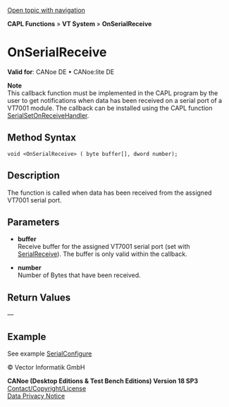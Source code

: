 [Open topic with navigation](../../../../../CANoeDEFamily.htm#Topics/CAPLFunctions/VTSystem/Functions/CAPLfunctionVTSOnSerialReceive.md)

**CAPL Functions** » **VT System** » **OnSerialReceive**

# OnSerialReceive

**Valid for**: CANoe DE • CANoe:lite DE

**Note**  
This callback function must be implemented in the CAPL program by the user to get notifications when data has been received on a serial port of a VT7001 module. The callback can be installed using the CAPL function [SerialSetOnReceiveHandler](CAPLfunctionVTSSerialSetOnReceiveHandler.md).

## Method Syntax

```plaintext
void <OnSerialReceive> ( byte buffer[], dword number);
```

## Description

The function is called when data has been received from the assigned VT7001 serial port.

## Parameters

- **buffer**  
  Receive buffer for the assigned VT7001 serial port (set with [SerialReceive](CAPLfunctionVTSSerialReceive.md)). The buffer is only valid within the callback.

- **number**  
  Number of Bytes that have been received.

## Return Values

—

## Example

See example [SerialConfigure](CAPLfunctionVTSSerialConfigure.md)

© Vector Informatik GmbH

**CANoe (Desktop Editions & Test Bench Editions) Version 18 SP3**  
[Contact/Copyright/License](../../../Shared/ContactCopyrightLicense.md)  
[Data Privacy Notice](https://www.vector.com/int/en/company/get-info/privacy-policy/)